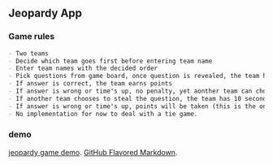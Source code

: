 ## Jeopardy App

### Game rules
```markdown
- Two teams
- Decide which team goes first before entering team name
- Enter team names with the decided order
- Pick questions from game board, once question is revealed, the team has 30 seconds to answer
- If answer is correct, the team earns points
- If answer is wrong or time's up, no penalty, yet aonther team can choose to steal the question of pass
- If another team chooses to steal the question, the team has 10 seconds to answer the question
- If answer is wrong or time's up, points will be taken (this is the only scenerio that points will be taken)
- No implementation for now to deal with a tie game. 
```

### demo 
[jeopardy game demo](https://veecc.github.io/jeopardyApp/).
[GitHub Flavored Markdown](https://guides.github.com/features/mastering-markdown/).
